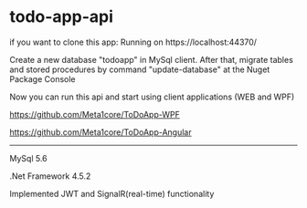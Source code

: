 # todo-app-api


if you want to clone this app:
Running on https://localhost:44370/

Create a new database "todoapp" in MySql client. After that, migrate tables and stored procedures by command "update-database" at the Nuget Package Console

Now you can run this api and start using client applications (WEB and WPF)

https://github.com/Meta1core/ToDoApp-WPF

https://github.com/Meta1core/ToDoApp-Angular

__________________________________________________________________________________________________________________________________________________________________________________
MySql 5.6

.Net Framework 4.5.2

Implemented JWT and SignalR(real-time) functionality
